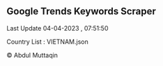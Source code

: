 

## Google Trends Keywords Scraper 
 
Last Update 04-04-2023 , 07:51:50

Country List :
VIETNAM.json



© Abdul Muttaqin 
